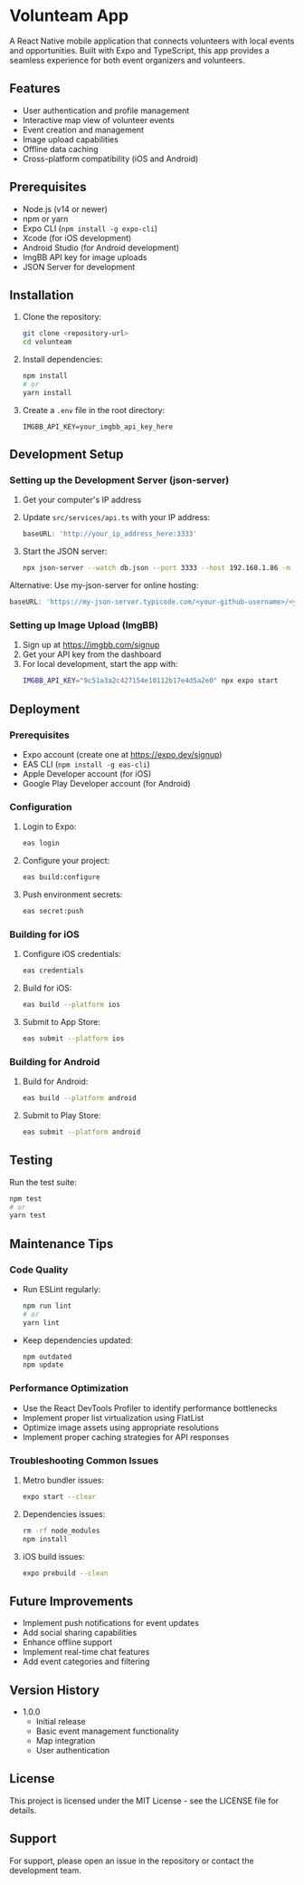 # Volunteam App

A React Native mobile application that connects volunteers with local events and opportunities. Built with Expo and TypeScript, this app provides a seamless experience for both event organizers and volunteers.

## Features

- User authentication and profile management
- Interactive map view of volunteer events
- Event creation and management
- Image upload capabilities
- Offline data caching
- Cross-platform compatibility (iOS and Android)

## Prerequisites

- Node.js (v14 or newer)
- npm or yarn
- Expo CLI (`npm install -g expo-cli`)
- Xcode (for iOS development)
- Android Studio (for Android development)
- ImgBB API key for image uploads
- JSON Server for development

## Installation

1. Clone the repository:
   ```bash
   git clone <repository-url>
   cd volunteam
   ```

2. Install dependencies:
   ```bash
   npm install
   # or
   yarn install
   ```

3. Create a `.env` file in the root directory:
   ```
   IMGBB_API_KEY=your_imgbb_api_key_here
   ```

## Development Setup

### Setting up the Development Server (json-server)

1. Get your computer's IP address
2. Update `src/services/api.ts` with your IP address:
   ```typescript
   baseURL: 'http://your_ip_address_here:3333'
   ```

3. Start the JSON server:
   ```bash
   npx json-server --watch db.json --port 3333 --host 192.168.1.86 -m ./node_modules/json-server-auth
   ```

Alternative: Use my-json-server for online hosting:
```typescript
baseURL: 'https://my-json-server.typicode.com/<your-github-username>/<your-github-repo>'
```

### Setting up Image Upload (ImgBB)

1. Sign up at https://imgbb.com/signup
2. Get your API key from the dashboard
3. For local development, start the app with:
   ```bash
   IMGBB_API_KEY="9c51a3a2c427154e10112b17e4d5a2e0" npx expo start
   ```

## Deployment

### Prerequisites
- Expo account (create one at https://expo.dev/signup)
- EAS CLI (`npm install -g eas-cli`)
- Apple Developer account (for iOS)
- Google Play Developer account (for Android)

### Configuration

1. Login to Expo:
   ```bash
   eas login
   ```

2. Configure your project:
   ```bash
   eas build:configure
   ```

3. Push environment secrets:
   ```bash
   eas secret:push
   ```

### Building for iOS

1. Configure iOS credentials:
   ```bash
   eas credentials
   ```

2. Build for iOS:
   ```bash
   eas build --platform ios
   ```

3. Submit to App Store:
   ```bash
   eas submit --platform ios
   ```

### Building for Android

1. Build for Android:
   ```bash
   eas build --platform android
   ```

2. Submit to Play Store:
   ```bash
   eas submit --platform android
   ```

## Testing

Run the test suite:
```bash
npm test
# or
yarn test
```

## Maintenance Tips

### Code Quality
- Run ESLint regularly:
  ```bash
  npm run lint
  # or
  yarn lint
  ```
- Keep dependencies updated:
  ```bash
  npm outdated
  npm update
  ```

### Performance Optimization
- Use the React DevTools Profiler to identify performance bottlenecks
- Implement proper list virtualization using FlatList
- Optimize image assets using appropriate resolutions
- Implement proper caching strategies for API responses

### Troubleshooting Common Issues

1. Metro bundler issues:
   ```bash
   expo start --clear
   ```

2. Dependencies issues:
   ```bash
   rm -rf node_modules
   npm install
   ```

3. iOS build issues:
   ```bash
   expo prebuild --clean
   ```

## Future Improvements

- Implement push notifications for event updates
- Add social sharing capabilities
- Enhance offline support
- Implement real-time chat features
- Add event categories and filtering

## Version History

- 1.0.0
  - Initial release
  - Basic event management functionality
  - Map integration
  - User authentication

## License

This project is licensed under the MIT License - see the LICENSE file for details.

## Support

For support, please open an issue in the repository or contact the development team.
